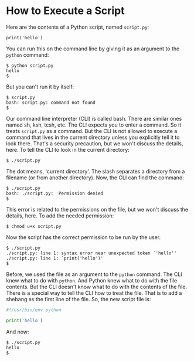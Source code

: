 # How to Execute a Script

Here are the contents of a Python script, named `script.py`:
```
print('hello')
```

You can run this on the command line by giving it as an argument to the `python` command:
```
$ python script.py
hello
$
```

But you can't run it by itself:
```
$ script.py
bash: script.py: command not found
$
```

Our command line interpreter (CLI) is called bash.
There are similar ones named sh, ksh, tcsh, etc.
The CLI expects you to enter a command.
So it treats `script.py` as a command.
But the CLI is not allowed to execute a command that lives in the current directory unless you explicitly tell it to look there.
That's a security precaution, but we won't discuss the details, here.
To tell the CLI to look in the current directory:
```
$ ./script.py
```

The dot means, 'current directory'.
The slash separates a directory from a filename (or from another directory).
Now, the CLI can find the command:
```
$ ./script.py
bash: ./script.py:  Permission denied
$
```

This error is related to the permissions on the file, but we won't discuss the details, here.
To add the needed permission:
```
$ chmod u+x script.py
```

Now the script has the correct permission to be run by the user.
```
$ ./script.py
./script.py: line 1: syntax error near unexpected token `'hello''
./script.py: line 1: `print('hello')'
$
```

Before, we used the file as an argument to the `python` command.
The CLI knew what to do with `python`.
And Python knew what to do with the file contents.
But the CLI doesn't know what to do with the contents of the file.
There is a special way to tell the CLI how to treat the file.
That is to add a shebang as the first line of the file.
So, the new script file is:
```py
#!/usr/bin/env python

print('hello')
```

And now:
```
$ ./script.py
hello
$
```


